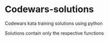 # Codewars-solutions
Codewars kata training solutions using python

Solutions contain only the respective functions
